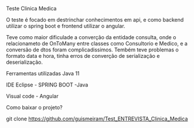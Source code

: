 Teste Clinica Medica

O teste é focado em destrinchar conhecimentos em api, e como backend utilizar o spring boot e frontend utilizar o angular.

Teve como maior dificulade a converção da entidade consulta, onde o relacionameto de OnToMany entre classes como Consultorio e Medico, 
e a conversão de dtos foram complicadissimos. Tembém teve problemas o formato data e hora, tinha erros de converção de serialização e deserialização.

<p>Ferramentas utilizadas Java 11</p>
<p>IDE Eclipse - SPRING BOOT -Java</p>
<p>Visual code - Angular</p>


Como baixar o projeto?

git clone https://github.com/guismeiram/Test_ENTREVISTA_Clinica_Medica


